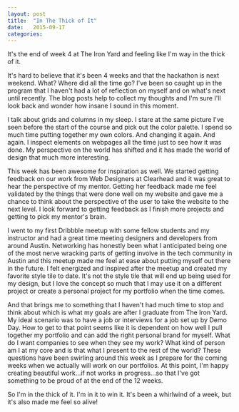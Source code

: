 ```yaml
---
layout: post
title:  "In The Thick of It"
date:   2015-09-17
categories: 
---
```


It's the end of week 4 at The Iron Yard and feeling like I'm way in the thick of it. 

It's hard to believe that it's been 4 weeks and that the hackathon is next weekend. What? Where did all the time go? I've been so caught up in the program that I haven't had a lot of reflection on myself and on what's next until recently. The blog posts help to collect my thoughts and I'm sure I'll look back and wonder how insane I sound in this moment.

I talk about grids and columns in my sleep. I stare at the same picture I've seen before the start of the course and pick out the color palette. I spend so much time putting together my own colors. And changing it again. And again. I inspect elements on webpages all the time just to see how it was done. My perspective on the world has shifted and it has made the world of design that much more interesting.

This week has been awesome for inspiration as well. We started getting feedback on our work from Web Designers at Clearhead and it was great to hear the perspective of my mentor. Getting her feedback made me feel validated by the things that were done well on my website and gave me a chance to think about the perspective of the user to take the website to the next level. I look forward to getting feedback as I finish more projects and getting to pick my mentor's brain.

I went to my first Dribbble meetup with some fellow students and my instructor and had a great time meeting designers and developers from around Austin. Networking has honestly been what I anticipated being one of the most nerve wracking parts of getting involve in the tech community in Austin and this meetup made me feel at ease about putting myself out there in the future. I felt energized and inspired after the meetup and created my favorite style tile to date. It's not the style tile that will end up being used for my design, but I love the concept so much that I may use it on a different project or create a personal project for my portfolio when the time comes.

And that brings me to something that I haven't had much time to stop and think about which is what my goals are after I graduate from The Iron Yard. My ideal scenario was to have a job or interviews for a job set up by Demo Day. How to get to that point seems like it is dependent on how well I pull together my portfolio and can add the right personal brand for myself. What do I want companies to see when they see my work? What kind of person am I at my core and is that what I present to the rest of the world? These questions have been swirling around this week as I prepare for the coming weeks when we actually will work on our portfolios. At this point, I'm happy creating beautiful work...if not works in progress...so that I've got something to be proud of at the end of the 12 weeks.

So I'm in the thick of it. I'm in it to win it. It's been a whirlwind of a week, but it's also made me feel so alive!